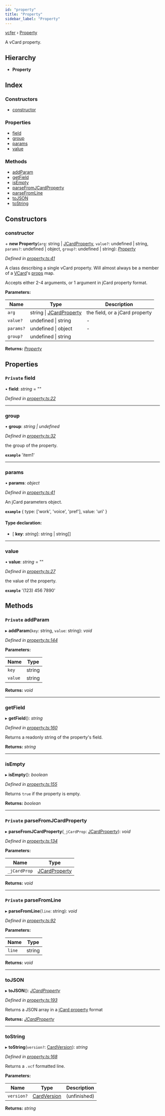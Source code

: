 ```yaml
---
id: "property"
title: "Property"
sidebar_label: "Property"
---
```


[vcfer](../index.md) › [Property](property.md)

A vCard property.

## Hierarchy

* **Property**

## Index

### Constructors

* [constructor](property.md#constructor)

### Properties

* [field](property.md#private-field)
* [group](property.md#group)
* [params](property.md#params)
* [value](property.md#value)

### Methods

* [addParam](property.md#private-addparam)
* [getField](property.md#getfield)
* [isEmpty](property.md#isempty)
* [parseFromJCardProperty](property.md#private-parsefromjcardproperty)
* [parseFromLine](property.md#private-parsefromline)
* [toJSON](property.md#tojson)
* [toString](property.md#tostring)

## Constructors

###  constructor

\+ **new Property**(`arg`: string | [JCardProperty](../index.md#jcardproperty), `value?`: undefined | string, `params?`: undefined | object, `group?`: undefined | string): *[Property](property.md)*

*Defined in [property.ts:41](https://github.com/mcpar-land/vcfer/blob/117f851/src/property.ts#L41)*

A class describing a single vCard property.
Will almost always be a member of a
[VCard](vcard.md)'s [props](vcard.md#props) map.

Accepts either 2-4 arguments, or 1 argument in jCard property format.

**Parameters:**

Name | Type | Description |
------ | ------ | ------ |
`arg` | string &#124; [JCardProperty](../index.md#jcardproperty) | the field, or a jCard property |
`value?` | undefined &#124; string | - |
`params?` | undefined &#124; object | - |
`group?` | undefined &#124; string |   |

**Returns:** *[Property](property.md)*

## Properties

### `Private` field

• **field**: *string* = ""

*Defined in [property.ts:22](https://github.com/mcpar-land/vcfer/blob/117f851/src/property.ts#L22)*

___

###  group

• **group**: *string | undefined*

*Defined in [property.ts:32](https://github.com/mcpar-land/vcfer/blob/117f851/src/property.ts#L32)*

the group of the property.

**`example`** 'item1'

___

###  params

• **params**: *object*

*Defined in [property.ts:41](https://github.com/mcpar-land/vcfer/blob/117f851/src/property.ts#L41)*

An jCard parameters object.

**`example`** 
{
	type: ['work', 'voice', 'pref'],
	value: 'uri'
}

#### Type declaration:

* \[ **key**: *string*\]: string | string[]

___

###  value

• **value**: *string* = ""

*Defined in [property.ts:27](https://github.com/mcpar-land/vcfer/blob/117f851/src/property.ts#L27)*

the value of the property.

**`example`** '(123) 456 7890'

## Methods

### `Private` addParam

▸ **addParam**(`key`: string, `value`: string): *void*

*Defined in [property.ts:144](https://github.com/mcpar-land/vcfer/blob/117f851/src/property.ts#L144)*

**Parameters:**

Name | Type |
------ | ------ |
`key` | string |
`value` | string |

**Returns:** *void*

___

###  getField

▸ **getField**(): *string*

*Defined in [property.ts:160](https://github.com/mcpar-land/vcfer/blob/117f851/src/property.ts#L160)*

Returns a readonly string of the property's field.

**Returns:** *string*

___

###  isEmpty

▸ **isEmpty**(): *boolean*

*Defined in [property.ts:155](https://github.com/mcpar-land/vcfer/blob/117f851/src/property.ts#L155)*

Returns `true` if the property is empty.

**Returns:** *boolean*

___

### `Private` parseFromJCardProperty

▸ **parseFromJCardProperty**(`_jCardProp`: [JCardProperty](../index.md#jcardproperty)): *void*

*Defined in [property.ts:134](https://github.com/mcpar-land/vcfer/blob/117f851/src/property.ts#L134)*

**Parameters:**

Name | Type |
------ | ------ |
`_jCardProp` | [JCardProperty](../index.md#jcardproperty) |

**Returns:** *void*

___

### `Private` parseFromLine

▸ **parseFromLine**(`line`: string): *void*

*Defined in [property.ts:92](https://github.com/mcpar-land/vcfer/blob/117f851/src/property.ts#L92)*

**Parameters:**

Name | Type |
------ | ------ |
`line` | string |

**Returns:** *void*

___

###  toJSON

▸ **toJSON**(): *[JCardProperty](../index.md#jcardproperty)*

*Defined in [property.ts:193](https://github.com/mcpar-land/vcfer/blob/117f851/src/property.ts#L193)*

Returns a JSON array in a [jCard property](../index.md#jcardproperty) format

**Returns:** *[JCardProperty](../index.md#jcardproperty)*

___

###  toString

▸ **toString**(`version?`: [CardVersion](../index.md#cardversion)): *string*

*Defined in [property.ts:168](https://github.com/mcpar-land/vcfer/blob/117f851/src/property.ts#L168)*

Returns a `.vcf` formatted line.

**Parameters:**

Name | Type | Description |
------ | ------ | ------ |
`version?` | [CardVersion](../index.md#cardversion) | (unfinished)  |

**Returns:** *string*
